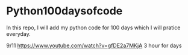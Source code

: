 # Python100daysofcode
In this repo, I will add my python code for 100 days which I will pratice everyday.

9/11
https://www.youtube.com/watch?v=gfDE2a7MKjA 
3 hour for days

